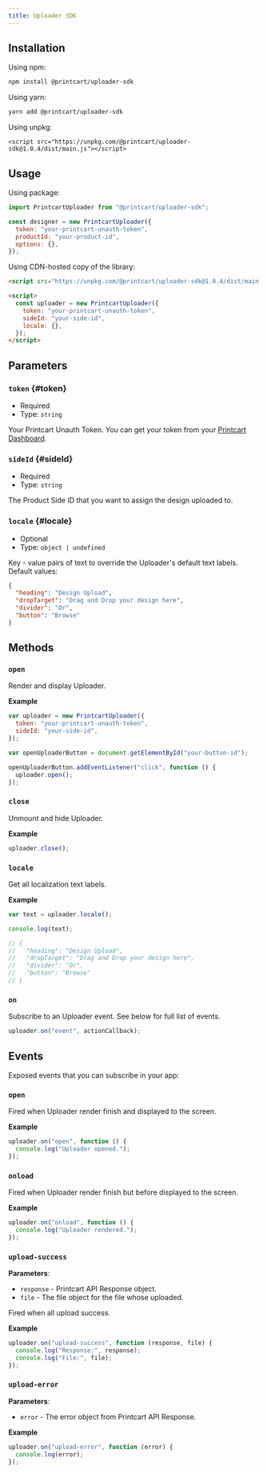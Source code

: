 ```yaml
---
title: Uploader SDK
---
```


## Installation

Using npm:

```bash
npm install @printcart/uploader-sdk
```

Using yarn:

```bash
yarn add @printcart/uploader-sdk
```

Using unpkg:

```
<script src="https://unpkg.com/@printcart/uploader-sdk@1.0.4/dist/main.js"></script>
```

## Usage

Using package:

```js
import PrintcartUploader from "@printcart/uploader-sdk";

const designer = new PrintcartUploader({
  token: "your-printcart-unauth-token",
  productId: "your-product-id",
  options: {},
});
```

Using CDN-hosted copy of the library:

```html
<script src="https://unpkg.com/@printcart/uploader-sdk@1.0.4/dist/main.js"></script>

<script>
  const uploader = new PrintcartUploader({
    token: "your-printcart-unauth-token",
    sideId: "your-side-id",
    locale: {},
  });
</script>
```

## Parameters

### `token` {#token}

- Required
- Type: `string`

Your Printcart Unauth Token. You can get your token from your [Printcart Dashboard](https://dashboard.printcart.com/settings).

### `sideId` {#sideId}

- Required
- Type: `string`

The Product Side ID that you want to assign the design uploaded to.

### `locale` {#locale}

- Optional
- Type: `object | undefined`

Key - value pairs of text to override the Uploader's default text labels. Default values:

<!-- TODO: drop target over -->

```json
{
  "heading": "Design Upload",
  "dropTarget": "Drag and Drop your design here",
  "divider": "Or",
  "button": "Browse"
}
```

## Methods

### `open`

Render and display Uploader.

**Example**

```js
var uploader = new PrintcartUploader({
  token: "your-printcart-unauth-token",
  sideId: "your-side-id",
});

var openUploaderButton = document.getElementById("your-button-id");

openUploaderButton.addEventListener("click", function () {
  uploader.open();
});
```

### `close`

Unmount and hide Uploader.

**Example**

```js
uploader.close();
```

### `locale`

Get all localization text labels.

**Example**

```js
var text = uploader.locale();

console.log(text);

// {
//   "heading": "Design Upload",
//   "dropTarget": "Drag and Drop your design here",
//   "divider": "Or",
//   "button": "Browse"
// }
```

### `on`

Subscribe to an Uploader event. See below for full list of events.

```js
uploader.on("event", actionCallback);
```

## Events

Exposed events that you can subscribe in your app:

### `open`

Fired when Uploader render finish and displayed to the screen.

**Example**

```js
uploader.on("open", function () {
  console.log("Uploader opened.");
});
```

### `onload`

Fired when Uploader render finish but before displayed to the screen.

**Example**

```js
uploader.on("onload", function () {
  console.log("Uploader rendered.");
});
```

### `upload-success`

**Parameters**:

- `response` - Printcart API Response object.
- `file` - The file object for the file whose uploaded.

Fired when all upload success.

**Example**

```js
uploader.on("upload-success", function (response, file) {
  console.log("Response:", response);
  console.log("File:", file);
});
```

### `upload-error`

**Parameters**:

- `error` - The error object from Printcart API Response.

**Example**

```js
uploader.on("upload-error", function (error) {
  console.log(error);
});
```
